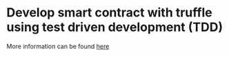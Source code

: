 # Develop smart contract with truffle using test driven development (TDD)

More information can be found [here](http://www.modulenotfound.com/2018/05/01/develop-smart-contract-with-truffle-using-test-driven-development-tdd/) 